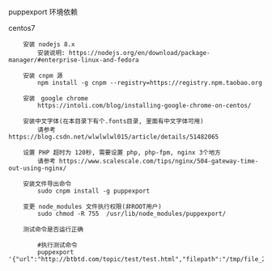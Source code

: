 

puppexport 环境依赖


   centos7 
    
        安装 nodejs 8.x
            安装说明: https://nodejs.org/en/download/package-manager/#enterprise-linux-and-fedora

        安装 cnpm 源
            npm install -g cnpm --registry=https://registry.npm.taobao.org

        安装　google chrome
            https://intoli.com/blog/installing-google-chrome-on-centos/

        安装中文字体(在本目录下有个.fonts目录, 里面有中文字体可用)
            请参考 https://blog.csdn.net/wlwlwlwl015/article/details/51482065

        设置 PHP 超时为 120秒, 需要设置 php, php-fpm, nginx 3个地方
            请参考 https://www.scalescale.com/tips/nginx/504-gateway-time-out-using-nginx/

        安装文件导出命令
            sudo cnpm install -g puppexport

        变更 node_modules 文件执行权限(非ROOT用户)
            sudo chmod -R 755  /usr/lib/node_modules/puppexport/     

        测试命令是否运行正确

            #执行测试命令
            puppexport '{"url":"http://btbtd.com/topic/test/test.html","filepath":"/tmp/file_20180413_2.pdf"}'
    
